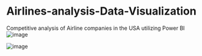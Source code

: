 # Airlines-analysis-Data-Visualization
Competitive analysis of Airline companies in the USA utilizing Power BI
![image](https://github.com/danifuij/Airlines-analysis-Data-Visualization/assets/124475097/b193021a-5bd2-4dde-a0d6-a1c5b4cea373)

![image](https://github.com/danifuij/Airlines-analysis-Data-Visualization/assets/124475097/d8d1edb8-25b3-4f28-8173-0164bd3e1bf6)
